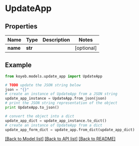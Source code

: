 # UpdateApp


## Properties
Name | Type | Description | Notes
------------ | ------------- | ------------- | -------------
**name** | **str** |  | [optional] 

## Example

```python
from koyeb.models.update_app import UpdateApp

# TODO update the JSON string below
json = "{}"
# create an instance of UpdateApp from a JSON string
update_app_instance = UpdateApp.from_json(json)
# print the JSON string representation of the object
print UpdateApp.to_json()

# convert the object into a dict
update_app_dict = update_app_instance.to_dict()
# create an instance of UpdateApp from a dict
update_app_form_dict = update_app.from_dict(update_app_dict)
```
[[Back to Model list]](../README.md#documentation-for-models) [[Back to API list]](../README.md#documentation-for-api-endpoints) [[Back to README]](../README.md)


